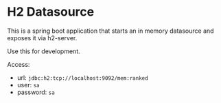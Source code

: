 # H2 Datasource

This is a spring boot application that starts an
in memory datasource and exposes it via h2-server.

Use this for development.


Access:

* url: `jdbc:h2:tcp://localhost:9092/mem:ranked`
* user: `sa`
* password: `sa`
